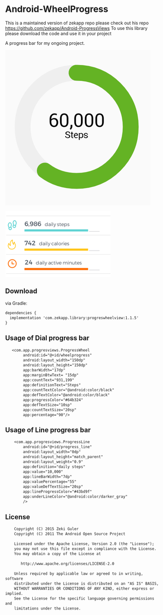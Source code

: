 # Android-WheelProgress

This is a maintained version of zekapp repo please check out his repo https://github.com/zekapp/Android-ProgressViews
To use this library please download the code and use it in your project

A progress bar for my ongoing project.

![Check Diagram](art/pic-1.png)

![Check Diagram](art/pic-2.png)

## Download

via Gradle:

    dependencies {
      implementation 'com.zekapp.library:progreswheelview:1.1.5'
    }
    
## Usage of Dial progress bar

       <com.app.progresviews.ProgressWheel
            android:id="@+id/wheelprogress"
            android:layout_width="150dp"
            android:layout_height="150dp"
            app:barWidth="17dp"
            app:marginBtwText= "15dp"
            app:countText="931,199"
            app:definitionText="Steps"
            app:countTextColor="@android:color/black"
            app:defTextColor="@android:color/black"
            app:progressColor="#64b324"
            app:defTextSize="10sp"
            app:countTextSize="20sp"
            app:percentage="90"/>
            
            
## Usage of Line progress bar

        <com.app.progresviews.ProgressLine
            android:id="@+id/progress_line"
            android:layout_width="0dp"
            android:layout_height="match_parent"
            android:layout_weight="0.9"
            app:definition="daily steps"
            app:value="10,000"
            app:lineBarWidth="7dp"
            app:valuePercentage="55"
            app:valueDefTextSize="20sp"
            app:lineProgressColor="#43bd9f"
            app:underLineColor="@android:color/darker_gray"
            />

## License

        Copyright (C) 2015 Zeki Guler
        Copyright (C) 2011 The Android Open Source Project
        
        Licensed under the Apache License, Version 2.0 (the "License");
        you may not use this file except in compliance with the License.
        You may obtain a copy of the License at
        
           http://www.apache.org/licenses/LICENSE-2.0
        
        Unless required by applicable law or agreed to in writing, software
        distributed under the License is distributed on an "AS IS" BASIS,
        WITHOUT WARRANTIES OR CONDITIONS OF ANY KIND, either express or implied.
        See the License for the specific language governing permissions and
        limitations under the License.